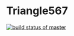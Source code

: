 # Triangle567
[![build status of master](https://travis-ci.org/Pratiq999/Triangle567.svg?branch=master)](https://travis-ci.org/tsmith567/Triangle567)
